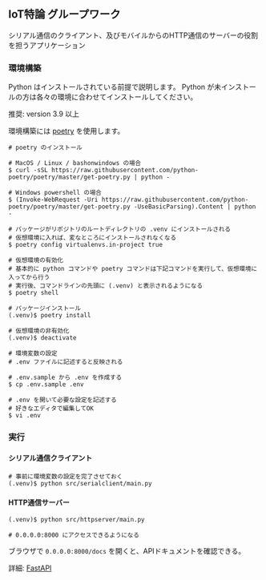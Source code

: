 ## IoT特論 グループワーク

シリアル通信のクライアント、及びモバイルからのHTTP通信のサーバーの役割を担うアプリケーション

### 環境構築

Python はインストールされている前提で説明します。
Python が未インストールの方は各々の環境に合わせてインストールしてください。

推奨: version 3.9 以上

環境構築には [poetry](https://python-poetry.org/) を使用します。

```shell
# poetry のインストール

# MacOS / Linux / bashonwindows の場合
$ curl -sSL https://raw.githubusercontent.com/python-poetry/poetry/master/get-poetry.py | python -

# Windows powershell の場合
$ (Invoke-WebRequest -Uri https://raw.githubusercontent.com/python-poetry/poetry/master/get-poetry.py -UseBasicParsing).Content | python -
```

```shell
# パッケージがリポジトリのルートディレクトリの .venv にインストールされる
# 仮想環境に入れば、変なところにインストールされなくなる
$ poetry config virtualenvs.in-project true

# 仮想環境の有効化
# 基本的に python コマンドや poetry コマンドは下記コマンドを実行して、仮想環境に入ってから行う
# 実行後、コマンドラインの先頭に (.venv) と表示されるようになる
$ poetry shell

# パッケージインストール
(.venv)$ poetry install

# 仮想環境の非有効化
(.venv)$ deactivate 
```

```shell
# 環境変数の設定
# .env ファイルに記述すると反映される

# .env.sample から .env を作成する
$ cp .env.sample .env

# .env を開いて必要な設定を記述する
# 好きなエディタで編集してOK
$ vi .env
```

### 実行
#### シリアル通信クライアント

```shell
# 事前に環境変数の設定を完了させておく
(.venv)$ python src/serialclient/main.py
```

#### HTTP通信サーバー

```shell
(.venv)$ python src/httpserver/main.py

# 0.0.0.0:8000 にアクセスできるようになる
```

ブラウザで `0.0.0.0:8000/docs` を開くと、APIドキュメントを確認できる。

詳細: [FastAPI](https://fastapi.tiangolo.com/)
